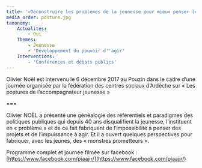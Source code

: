 ```yaml
---
title: '«Déconstruire les problèmes de la jeunesse pour mieux penser les projets portés par les jeunes : quels enjeux, quelles postures ?»'
media_order: posture.jpg
taxonomy:
    Actualites:
        - Oui
    Themes:
        - Jeunesse
        - 'Développement du pouvoir d''agir'
    Interventions:
        - 'Conférences et débats publics'
---
```


Olivier Noël est intervenu le 6 décembre 2017 au Pouzin dans le cadre d’une journée organisée par la fédération des centres sociaux d’Ardèche sur « Les postures de l’accompagnateur jeunesse »

===

Olivier NOËL a présenté une généalogie des référentiels et paradigmes des politiques publiques qui depuis 40 ans disqualifient la jeunesse, l’instituent en « problème » et de ce fait fabriquent de l’impossibilité à penser des projets et de l’impuissance à agir. Et il a ouvert quelques perspectives pour fabriquer, avec les jeunes, des « monstres prometteurs ».

Programme complet et journée filmée sur facebook : [https://www.facebook.com/piaajir/](https://www.facebook.com/piaajir/)